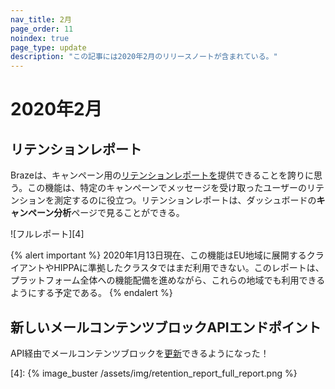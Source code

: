 ```yaml
---
nav_title: 2月
page_order: 11
noindex: true
page_type: update
description: "この記事には2020年2月のリリースノートが含まれている。"
---
```

# 2020年2月

## リテンションレポート

Brazeは、キャンペーン用の[リテンションレポートを]({{site.baseurl}}/user_guide/engagement_tools/campaigns/testing_and_more/retention_reports/)提供できることを誇りに思う。この機能は、特定のキャンペーンでメッセージを受け取ったユーザーのリテンションを測定するのに役立つ。リテンションレポートは、ダッシュボードの**キャンペーン分析**ページで見ることができる。 

![フルレポート][4]

{% alert important %}
2020年1月13日現在、この機能はEU地域に展開するクライアントやHIPPAに準拠したクラスタではまだ利用できない。このレポートは、プラットフォーム全体への機能配備を進めながら、これらの地域でも利用できるようにする予定である。
{% endalert %}

## 新しいメールコンテンツブロックAPIエンドポイント

API経由でメールコンテンツブロックを[更新]({{site.baseurl}}/api/endpoints/templates/content_blocks_templates/post_update_content_block/)できるようになった！

[4]: {% image_buster /assets/img/retention_report_full_report.png %}
